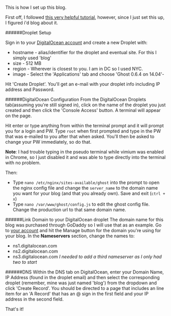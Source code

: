 This is how I set up this blog.

First off, I followed [this very helpful tutorial](https://www.digitalocean.com/community/tutorials/how-to-use-the-digitalocean-ghost-application), however, since I just set this up, I figured i'd blog about it.

######Droplet Setup

Sign in to your [DigitalOcean account](https://cloud.digitalocean.com/) and create a new Droplet with:

  * hostname - alias/identifier for the droplet and eventual site. For this I simply used 'blog'
  * size - 512 MB
  * region - Wherever is closest to you. I am in DC so I used NYC.
  * image - Select the 'Applications' tab and choose 'Ghost 0.6.4 on 14.04'-

Hit 'Create Droplet'. You'll get an e-mail with your droplet info including IP address and Password.

######DigitalOcean Configuration
From the DigitalOcean Droplets tab(assuming you're still signed in), click on the name of the droplet you just created and then click the 'Console Access' button. A terminal will appear on the page. 

Hit enter or type anything from within the terminal prompt and it will prompt you for a login and PW. Type `root` when first prompted and type in the PW that was e-mailed to you after that when asked. You'll then be asked to change your PW immediately, so do that.

**Note**: I had trouble typing in the pseudo terminal while vimium was enabled in Chrome, so I just disabled it and was able to type directly into the terminal with no problem.

  Then:

  * Type `nano /etc/nginx/sites-available/ghost` into the prompt to open the nginx config file and change the `server_name` to the domain name you want for your blog (and that you already own). Save and exit (`ctrl + x`)
  * Type `nano /var/www/ghost/config.js` to edit the ghost config file. Change the production url to that same domain name.

######Link Domain to your DigitalOcean droplet 
The domain name for this blog was purchased through GoDaddy so I will use that as an example. Go to [your account](https://mya.godaddy.com/) and hit the Manage button for the domain you're using for your blog. In the **Nameservers** section, change the names to:

* ns1.digitalocean.com
* ns2.digitalocean.com
* ns3.digitalocean.com *I needed to add a third nameserver as I only had two to start*

######DNS
Within the DNS tab on DigitalOcean, enter your Domain Name, IP Address (found in the droplet email) and then select the corresponding droplet (remember, mine was just named 'blog') from the dropdown and click 'Create Record'. You should be directed to a page that includes an line item for an 'A Record' that has an @ sign in the first field and your IP address in the second field.

That's it!
